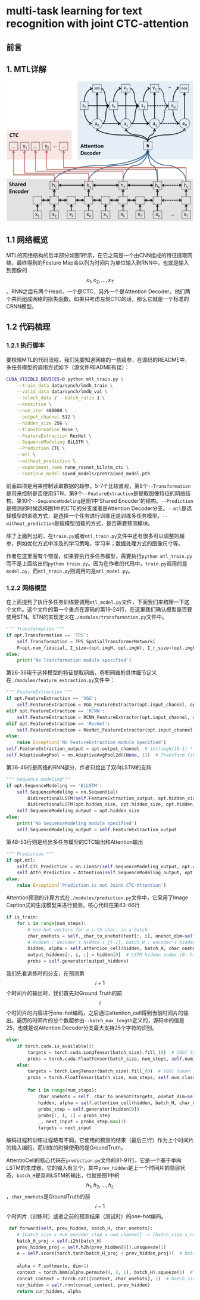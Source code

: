 # multi-task learning for text recognition with joint CTC-attention

## 前言

## 1. MTL详解

![](/assets/MTL-OCR_1.png)

## 1.1 网络概览

MTL的网络结构的后半部分如图1所示，在它之前是一个由CNN组成的特征提取网络，最终得到的Feature Map会以列为时间片为单位输入到RNN中，也就是输入到图像的$$x_1, x_2, ..., x_T$$。RNN之后有两个Head，一个是CTC，另外一个是Attention Decoder，他们两个共同组成网络的损失函数。如果只考虑左侧CTC的话，那么它就是一个标准的CRNN模型。

## 1.2 代码梳理

### 1.2.1 执行脚本

要梳理MTL的代码流程，我们先要知道网络的一些超参，在源码的README中，多任务模型的调用方式如下（源文件README有误）：

```bash
CUDA_VISIBLE_DEVICES=0 python mtl_train.py \
    --train_data data/synch/lmdb_train \
    --valid_data data/synch/lmdb_val \
    --select_data / --batch_ratio 1 \
    --sensitive \
    --num_iter 400000 \
    --output_channel 512 \
    --hidden_size 256 \
    --Transformation None \
    --FeatureExtraction ResNet \
    --SequenceModeling BiLSTM \
    --Prediction CTC \
    --mtl \
    --without_prediction \
    --experiment_name none_resnet_bilstm_ctc \
    --continue_model saved_models/pretrained_model.pth
```

前面四项是用来控制读取数据的超参。5-7个比较直观，第8个`--Transformation`是用来控制是否使用STN，第9个`--FeatureExtraction`是提取图像特征的网络结构，第10个`--SequenceModeling`是图1中‘Shared Encoder’的结构。`--Prediction`是预测的时候选择图1中的CTC的分支或者是Attention Decoder分支。`--mtl`是选择模型的训练方式，是选择一个任务进行训练还是训练多任务模型。`--without_prediction`是指模型加载的方式，是否需要预测模块。

除了上面列出的，在`train.py`或者`mtl_train.py`文件中还有很多可以调整的超参，例如优化方式中涉及的学习策略，学习率；数据处理方式的图像尺寸等。

作者在这里面有个错误，如果要执行多任务模型，需要执行`python mtl_train.py`而不是上面给出的`python train.py`。因为在作者的代码中，`train.py`调用的是`model.py`，而`mtl_train.py`则调用的是`mtl_model.py`。

### 1.2.2 网络模型

在上面提到了执行多任务训练要调用`mtl_model.py`文件，下面我们来梳理一下这个文件。这个文件的第一个重点在源码的第19-24行，在这里我们确认模型是否要使用STN。STN的实现定义在`./modules/transformation.py`文件中。

```py
""" Transformation """
if opt.Transformation == 'TPS':
    self.Transformation = TPS_SpatialTransformerNetwork(
    F=opt.num_fiducial, I_size=(opt.imgH, opt.imgW), I_r_size=(opt.imgH, opt.imgW), I_channel_num=opt.input_channel)
else:
    print('No Transformation module specified')
```

第26-36用于选择模型的特征提取网络，卷积网络的具体细节定义在`./modules/feature_extraction.py`文件中：

```py
""" FeatureExtraction """
if opt.FeatureExtraction == 'VGG':
    self.FeatureExtraction = VGG_FeatureExtractor(opt.input_channel, opt.output_channel)
elif opt.FeatureExtraction == 'RCNN':
    self.FeatureExtraction = RCNN_FeatureExtractor(opt.input_channel, opt.output_channel)
elif opt.FeatureExtraction == 'ResNet':
    self.FeatureExtraction = ResNet_FeatureExtractor(opt.input_channel, opt.output_channel)
else:
    raise Exception('No FeatureExtraction module specified')
self.FeatureExtraction_output = opt.output_channel  # int(imgH/16-1) * 512
self.AdaptiveAvgPool = nn.AdaptiveAvgPool2d((None, 1))  # Transform final (imgH/16-1) -> 1
```

第38-46行是网络的RNN部分，作者只给出了双向LSTM的支持

```py
""" Sequence modeling"""
if opt.SequenceModeling == 'BiLSTM':
    self.SequenceModeling = nn.Sequential(
        BidirectionalLSTM(self.FeatureExtraction_output, opt.hidden_size, opt.hidden_size),
        BidirectionalLSTM(opt.hidden_size, opt.hidden_size, opt.hidden_size))
    self.SequenceModeling_output = opt.hidden_size
else:
    print('No SequenceModeling module specified')
    self.SequenceModeling_output = self.FeatureExtraction_output
```

第48-53行则是给出多任务模型的CTC输出和Attention输出

```py
""" Prediction """
if opt.mtl:
    self.CTC_Prediction = nn.Linear(self.SequenceModeling_output, opt.ctc_num_class)
    self.Attn_Prediction = Attention(self.SequenceModeling_output, opt.hidden_size, opt.num_class)
else:
    raise Exception('Prediction is not Joint CTC-Attention')
```

Attention预测的计算方式在`./modules/prediction.py`文件中，它采用了Image Caption式的生成模型来进行预测，核心代码在第43-66行

```py
if is_train:
    for i in range(num_steps):
        # one-hot vectors for a i-th char. in a batch
        char_onehots = self._char_to_onehot(text[:, i], onehot_dim=self.num_classes)
        # hidden : decoder's hidden s_{t-1}, batch_H : encoder's hidden H, char_onehots : one-hot(y_{t-1})
        hidden, alpha = self.attention_cell(hidden, batch_H, char_onehots)
        output_hiddens[:, i, :] = hidden[0]  # LSTM hidden index (0: hidden, 1: Cell)
        probs = self.generator(output_hiddens)
```

我们先看训练时的分支，在预测第$$i+1$$个时间片的输出时，我们首先对Ground Truth的前$$i$$个时间片的内容进行one-hot编码，之后通过attention_cell得到当前时间片的输出。遍历的时间片的总个数超参由`--batch_max_length`定义的，源码中的值是25，也就是说Attention Decoder分支最大支持25个字符的识别。

```py
else:
    if torch.cuda.is_available():
        targets = torch.cuda.LongTensor(batch_size).fill_(0)  # [GO] token
        probs = torch.cuda.FloatTensor(batch_size, num_steps, self.num_classes).fill_(0)
    else:
        targets = torch.LongTensor(batch_size).fill_(0)  # [GO] token
        probs = torch.FloatTensor(batch_size, num_steps, self.num_classes).fill_(0)

        for i in range(num_steps):
            char_onehots = self._char_to_onehot(targets, onehot_dim=self.num_classes)
            hidden, alpha = self.attention_cell(hidden, batch_H, char_onehots)
            probs_step = self.generator(hidden[0])
            probs[:, i, :] = probs_step
            _, next_input = probs_step.max(1)
            targets = next_input
```

解码过程和训练过程略有不同，它使用的预测的结果（最后三行）作为上个时间片的输入编码，而训练的时候使用的是GroundTruth。

AttentioCell的核心代码在`prediction.py`文件的81-91行，它是一个基于单向LSTM的生成器，它的输入有三个，其中`prev_hidden`是上一个时间片的隐层状态，`batch_H`是双向LSTM的输出，也就是图1中的$$h_1, h_2, ..., h_L$$，`char_onehots`是GroundTruth的前$$i-1$$个时间片（训练时）或者之前的预测结果（测试时）的one-hot编码。

```py
 def forward(self, prev_hidden, batch_H, char_onehots):
    # [batch_size x num_encoder_step x num_channel] -> [batch_size x num_encoder_step x hidden_size]
    batch_H_proj = self.i2h(batch_H)
    prev_hidden_proj = self.h2h(prev_hidden[0]).unsqueeze(1)
    e = self.score(torch.tanh(batch_H_proj + prev_hidden_proj))  # batch_size x num_encoder_step * 1

    alpha = F.softmax(e, dim=1)
    context = torch.bmm(alpha.permute(0, 2, 1), batch_H).squeeze(1)  # batch_size x num_channel
    concat_context = torch.cat([context, char_onehots], 1)  # batch_size x (num_channel + num_embedding)
    cur_hidden = self.rnn(concat_context, prev_hidden)
    return cur_hidden, alpha
```
